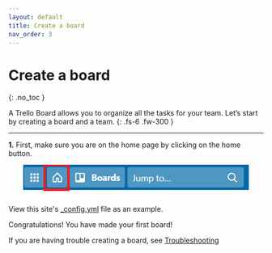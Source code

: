 ```yaml
---
layout: default
title: Create a board
nav_order: 3
---
```


# Create a board
{: .no_toc }


A Trello Board allows you to organize all the tasks for your team. Let’s start by creating a board and a team.
{: .fs-6 .fw-300 }

---


**1.** First, make sure you are on the home page by clicking on the home button.

<p align="center">
  <img src="https://github.com/CheesyPudding/Jasper-Test-Docs/blob/gh-pages/assets/images/create-a-board-step-1-image-1.png?raw=true">
</p>


View this site's [_config.yml](https://github.com/pmarsceill/just-the-docs/tree/master/_config.yml) file as an example.





Congratulations! You have made your first board!

If you are having trouble creating a board, see [Troubleshooting](https://cheesypudding.github.io/Jasper-Test-Docs/docs/index-test/)



